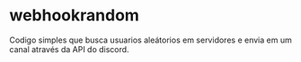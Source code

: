 # webhookrandom

Codigo simples que busca usuarios aleátorios em servidores e envia em um canal através da API do discord.
